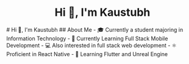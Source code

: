 <h1 align="center">Hi 👋, I'm Kaustubh</h1>
# Hi 👋, I'm Kaustubh
## About Me
- 🎓 Currently a student majoring in Information Technology
- 📱 Currently Learning Full Stack Mobile Development
- 💻 Also interested in full stack web development
- ⚛️ Proficient in React Native
- 🚀 Learning Flutter and Unreal Engine
